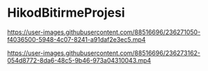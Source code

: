 # HikodBitirmeProjesi

https://user-images.githubusercontent.com/88516696/236271050-f4036500-5948-4c07-8241-a91daf2e3ec5.mp4

https://user-images.githubusercontent.com/88516696/236273162-054d8772-8da6-48c5-9b46-973a04310043.mp4

